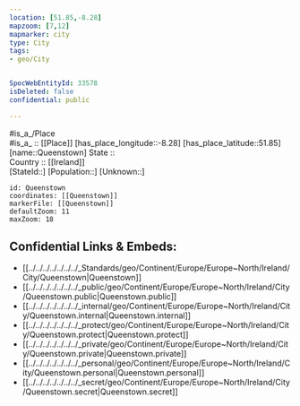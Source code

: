 ```yaml
---
location: [51.85,-8.28] 
mapzoom: [7,12] 
mapmarker: city 
type: City
tags:
- geo/City


SpocWebEntityId: 33578
isDeleted: false
confidential: public

---
```

#is_a_/Place  
#is_a_ :: [[Place]] 
[has_place_longitude::-8.28] 
[has_place_latitude::51.85] 
[name::Queenstown] 
State ::  
Country :: [[Ireland]]  
[StateId::] 
[Population::] 
[Unknown::] 


```leaflet
id: Queenstown
coordinates: [[Queenstown]] 
markerFile: [[Queenstown]] 
defaultZoom: 11 
maxZoom: 18
```


## Confidential Links & Embeds: 
- [[../../../../../../../_Standards/geo/Continent/Europe/Europe~North/Ireland/City/Queenstown|Queenstown]] 
- [[../../../../../../../_public/geo/Continent/Europe/Europe~North/Ireland/City/Queenstown.public|Queenstown.public]] 
- [[../../../../../../../_internal/geo/Continent/Europe/Europe~North/Ireland/City/Queenstown.internal|Queenstown.internal]] 
- [[../../../../../../../_protect/geo/Continent/Europe/Europe~North/Ireland/City/Queenstown.protect|Queenstown.protect]] 
- [[../../../../../../../_private/geo/Continent/Europe/Europe~North/Ireland/City/Queenstown.private|Queenstown.private]] 
- [[../../../../../../../_personal/geo/Continent/Europe/Europe~North/Ireland/City/Queenstown.personal|Queenstown.personal]] 
- [[../../../../../../../_secret/geo/Continent/Europe/Europe~North/Ireland/City/Queenstown.secret|Queenstown.secret]] 
